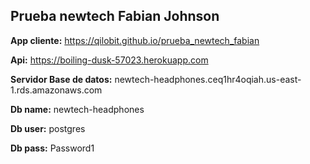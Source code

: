 ## Prueba newtech Fabian Johnson

**App cliente:** https://qilobit.github.io/prueba_newtech_fabian

**Api:** https://boiling-dusk-57023.herokuapp.com

**Servidor Base de datos:** newtech-headphones.ceq1hr4oqiah.us-east-1.rds.amazonaws.com

**Db name:** newtech-headphones

**Db user:** postgres

**Db pass:** Password1
